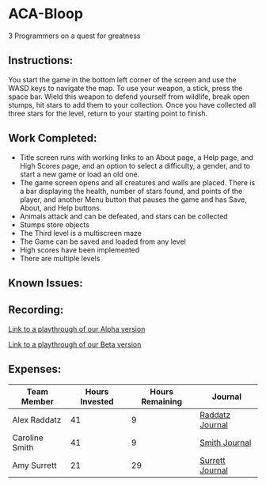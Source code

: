 # ACA-Bloop
3 Programmers on a quest for greatness

##  Instructions:
You start the game in the bottom left corner of the screen and use the WASD keys to navigate the map. To use your weapon, a stick, press the space bar. Wield this weapon to defend yourself from wildlife, break open stumps, hit stars to add them to your collection. Once you have collected all three stars for the level, return to your starting point to finish. 

## Work Completed:
* Title screen runs with working links to an About page, a Help page, and High Scores page, and an option to select a difficulty, a gender, and to start a new game or load an old one.
* The game screen opens and all creatures and walls are placed. There is a bar displaying the health, number of stars found, and points of the player, and another Menu button that pauses the game and has Save, About, and Help buttons.
* Animals attack and can be defeated, and stars can be collected
* Stumps store objects
* The Third level is a multiscreen maze
* The Game can be saved and loaded from any level
* High scores have been implemented 
* There are multiple levels

## Known Issues:

## Recording:
[Link to a playthrough of our Alpha version](https://tinyurl.com/team-2-alpha)

[Link to a playthrough of our Beta version](https://drive.google.com/open?id=1KcwiC_eocVph_SlbDjW_hDrSlr8vtS2j)

## Expenses:

|Team Member | Hours Invested | Hours Remaining | Journal |     
|------|--------------------|---------------------| ---------- |     
|Alex Raddatz  |41 | 9 | [Raddatz Journal](https://github.com/ACA-RSS/ACA-Bloop/wiki/Raddatz-Journal) |      
|Caroline Smith | 41 | 9 | [Smith Journal](https://github.com/ACA-RSS/ACA-Bloop/wiki/Smith-Journal) |         
|Amy Surrett | 21 | 29 | [Surrett Journal](https://github.com/ACA-RSS/ACA-Bloop/wiki/Surrett-Journal) |      
